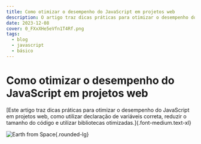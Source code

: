 ```yaml
---
title: Como otimizar o desempenho do JavaScript em projetos web
description: O artigo traz dicas práticas para otimizar o desempenho do JavaScript em projetos web, como utilizar declaração de variáveis correta, reduzir o tamanho do código e utilizar bibliotecas otimizadas
date: 2023-12-08
cover: 0_FXxXHe5eVfn1T4Rf.png
tags:
  - blog
  - javascript
  - básico
---
```


# Como otimizar o desempenho do JavaScript em projetos web

[Este artigo traz dicas práticas para otimizar o desempenho do JavaScript em projetos web, como utilizar declaração de variáveis correta, reduzir o tamanho do código e utilizar bibliotecas otimizadas.]{.font-medium.text-xl}

![Earth from Space](/images/blog/0_FXxXHe5eVfn1T4Rf.png){.rounded-lg}